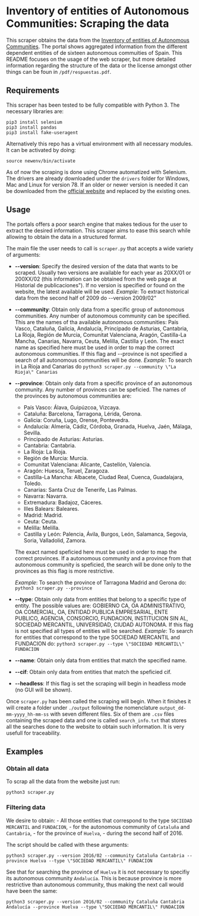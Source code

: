 # Inventory of entities of Autonomous Communities: Scraping the data

This scraper obtains the data from the [Inventory of entities of Autonomous Communities](https://serviciostelematicosext.hacienda.gob.es/SGCIEF/PubInvCCAA/secciones/FrmSelComunidad.aspx). The portal shows aggregated information from the different dependent entities of de sixteen autonomous commuities of Spain.
This README focuses on the usage of the web scraper, but more detailed information regarding the structure of the data or the license amongst other things can be foun in `/pdf/respuestas.pdf`.

## Requirements
This scraper has been tested to be fully compatible with Python 3. The necessary libraries are:

```
pip3 install selenium
pip3 install pandas
pip3 install fake-useragent
```

Alternatively this repo has a virtual environment with all necessary modules. It can be activated by doing:
```
source newenv/bin/activate
```

As of now the scraping is done using Chrome automatized with Selenium. The drivers are already downloaded under the `drivers` folder for Windows, Mac and Linux for version 78. If an older or newer version is needed it can be downloaded from the [official website](https://chromedriver.chromium.org/downloads) and replaced by the existing ones.

## Usage

The portals offers a poor search engine that makes tedious for the user to extract the desired information. This scraper aims to ease this search while allowing to obtain the data in a structured format.

The main file the user needs to call is `scraper.py` that accepts a wide variety of arguments:

* __--version__: Specify the desired version of the data that wants to be scraped. Usually two versions are available for each year as 20XX/01 or 200XX/02 (this information can be obtained from the web page at Historial de publicaciones\"). If no version is specified or found on the website, the latest available will be used.
 _Example_: To extract historical data from the second half of 2009 do --version 2009/02"
* __--community__: Obtain only data from a specific group of autonomous communities. Any number of autonomous community can be specified. This are the names of tha available autonomous communities: País Vasco, Cataluña, Galicia, Andalucía, Principado de Asturias, Cantabria, La Rioja, Región de Murcia, Comunitat Valenciana, Aragón, Castilla-La Mancha, Canarias, Navarra, Ceuta, Melilla, Castilla y León. The exact name as specified here must be used in order to map the correct autonomous communities. If this flag and --province is not specified a search of all autonomous communities will be done.
_Example_: To search in La Rioja and Canarias do `python3 scraper.py --community \"La Rioja\" Canarias`
* __--province__: Obtain only data from a specific province of an autonomous community. Any number of provinces can be speficied. The names of the provinces by autonomous communities are:
    - País Vasco: Álava, Guipúzcoa, Vizcaya.
    - Cataluña: Barcelona, Tarragona, Lérida, Gerona.
    - Galicia: Coruña, Lugo, Orense, Pontevedra.
    - Andalucía: Almería, Cádiz, Córdoba, Granada, Huelva, Jaén, Málaga, Sevilla.
    - Principado de Asturias: Asturias.
    - Cantabria: Cantabria.
    - La Rioja: La Rioja.
    - Región de Murcia: Murcia.
    - Comunitat Valenciana: Alicante, Castellón, Valencia.
    - Aragón: Huesca, Teruel, Zaragoza.
    - Castilla-La Mancha: Albacete, Ciudad Real, Cuenca, Guadalajara, Toledo.
    - Canarias: Santa Cruz de Tenerife, Las Palmas.
    - Navarra: Navarra.
    - Extremadura: Badajoz, Cáceres.
    - Illes Balears: Baleares.
    - Madrid: Madrid.
    - Ceuta: Ceuta.
    - Melilla: Melilla.
    - Castilla y León: Palencia, Ávila, Burgos, León, Salamanca, Segovia, Soria, Valladolid, Zamora.

    The exact named speficied here must be used in order to map the correct provinces. If a autonomous community and a province from that autonomous community is speficied, the search will be done only to the provinces as this flag is more restrictive. 

    _Example_: To search the province of Tarragona Madrid and Gerona do: `python3 scraper.py --province`

* __--type__: Obtain only data from entities that belong to a specific type of entity. The possible values are: GOBIERNO CA, OA ADMINISTRATIVO, OA COMERCIAL, OA, ENTIDAD PUBLICA EMPRESARIAL, ENTE PUBLICO, AGENCIA, CONSORCIO, FUNDACION, INSTITUCION SIN AL, SOCIEDAD MERCANTIL, UNIVERSIDAD, CIUDAD AUTONOMA. If this flag is not specified all types of entities will be searched.
_Example_: To search for entities that correspond to the type SOCIEDAD MERCANTIL and FUNDACION do: `python3 scraper.py --type \"SOCIEDAD MERCANTIL\" FUNDACION`
* __--name__: Obtain only data from entities that match the specified name.
* __--cif__: Obtain only data from entities that match the speficied cif.
* __--headless__: If this flag is set the scraping will begin in headless mode (no GUI will be shown).


Once `scraper.py` has been called the scraping will begin. When it finishes it will create a folder under `./output` following the nomenclature `output_dd-mm-yyyy_hh-mm-ss` with seven different files. Six of them are `.csv` files containing the scraped data and one is called `search_info.txt` that stores all the searches done to the website to obtain such information. It is very usefull for traceability.

## Examples

### Obtain all data
To scrap all the data from the website just run:

```
python3 scraper.py
```
### Filtering data
We desire to obtain:
    - All those entities that correspond to the type `SOCIEDAD MERCANTIL` and `FUNDACION`,
    - for the autonomous community of `Cataluña` and `Cantabria`,
    - for the province of `Huelva`,
    - during the second half of 2016.

The script should be called with these arguments:

```
python3 scraper.py --version 2016/02 --community Cataluña Cantabria --province Huelva --type \"SOCIEDAD MERCANTIL\" FUNDACION
```

See that for searching the province of `Huelva` it is not necessary to specifiy its autonomous community `Andalucía`. This is because province is more restrictive than autonomous community, thus making the next call would have been the same:

```
python3 scraper.py --version 2016/02 --community Cataluña Cantabria Andalucía --province Huelva --type \"SOCIEDAD MERCANTIL\" FUNDACION
```